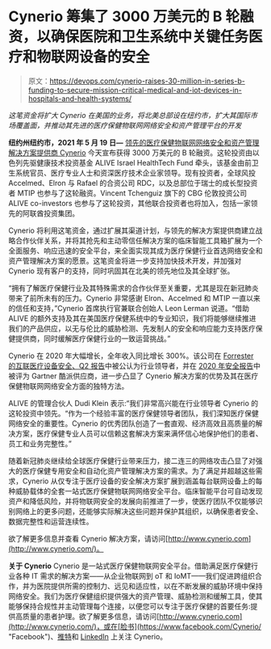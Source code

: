 # Cynerio 筹集了 3000 万美元的 B 轮融资，以确保医院和卫生系统中关键任务医疗和物联网设备的安全

> 原文：<https://devops.com/cynerio-raises-30-million-in-series-b-funding-to-secure-mission-critical-medical-and-iot-devices-in-hospitals-and-health-systems/>

*这笔资金将扩大 Cynerio 在美国的业务，将北美总部设在纽约市，扩大其国际市场覆盖面，并推动其先进的医疗保健物联网网络安全和资产管理平台的开发*

**纽约州纽约市，2021 年 5 月 19 日—** [领先的医疗保健物联网网络安全和资产管理解决方案提供商 Cynerio](https://www.cynerio.com/?utm_source=PRweb&utm_medium=PressRelease&utm_campaign=Funding "Cynerio") 今天宣布获得 3000 万美元的 B 轮融资。这轮投资由以色列先驱健康技术投资基金 ALIVE Israel HealthTech Fund 牵头，该基金由前卫生系统官员、医疗专业人士和资深医疗技术企业家领导。现有投资者，全球风投 Accelmed、Elron 与 Rafael 的合资公司 RDC，以及总部位于瑞士的成长型投资者 MTIP 也参与了这轮融资。Vincent Tchenguiz 旗下的 CBG 伦敦投资公司 ALIVE co-investors 也参与了这轮投资，其他联合投资者也将加入，包括一家领先的阿联酋投资集团。

Cynerio 将利用这笔资金，通过扩展其渠道计划，与领先的解决方案提供商建立战略合作伙伴关系，并将其抢先和主动零信任解决方案的临床智能工具箱扩展为一个全面服务、响应迅速的安全平台，来全面实现其成为医疗保健行业首选网络安全和资产管理解决方案的愿景。这笔资金将进一步支持加快技术开发，并加强对 Cynerio 现有客户的支持，同时巩固其在北美的领先地位及其全球扩张。

“拥有了解医疗保健行业及其特殊需求的合作伙伴至关重要，尤其是现在新冠肺炎带来了前所未有的压力。Cynerio 非常感谢 Elron、Accelmed 和 MTIP 一直以来的信任和支持，”Cynerio 首席执行官兼联合创始人 Leon Lerman 说道。“借助 ALIVE 的额外支持及其在美国医疗保健系统中的专业知识，我们将能够继续推进我们的产品供应，以无与伦比的威胁检测、先发制人的安全和响应能力支持医疗保健提供商，同时缓解医疗保健行业的一致运营挑战。”

Cynerio 在 2020 年大幅增长，全年收入同比增长 300%。该公司在 [Forrester 的互联医疗设备安全、Q2 报告](https://www.cynerio.com/blog/cynerio-leader-in-connected-medical-device-security "Forrester’s Connected Medical Device Security, Q2 Report")中被公认为行业领导者，并在 [2020 年安全报告](https://www.cynerio.com/blog/cynerio-named-a-cool-vendor-by-gartner-in-cyber-physical-systems-security-report "2020 Security Report")中被评为 Gartner 酷派供应商，进一步凸显了 Cynerio 解决方案的优势及其在医疗保健物联网网络安全方面的独特方法。

ALIVE 的管理合伙人 Dudi Klein 表示:“我们非常高兴能在行业领导者 Cynerio 的这轮投资中领先。“作为一个经验丰富的医疗保健领导者团队，我们深知医疗保健网络安全的重要性。Cynerio 的优秀团队创造了一套直观、经济高效且高质量的解决方案，医疗保健专业人员可以信赖这套解决方案来满怀信心地保护他们的患者、员工和业务完整性。”

随着新冠肺炎继续给全球医疗保健行业带来压力，接二连三的网络攻击凸显了对强大的医疗保健专用安全和自动化资产管理解决方案的需求。为了满足并超越这些需求，Cynerio 从仅专注于医疗设备的安全解决方案扩展到涵盖每台联网设备上的每种威胁载体的全套一站式医疗保健物联网网络安全平台。临床智能平台可自动发现资产和降低风险，并将物联网安全的发展向前推进了一步，使医疗团队不仅能够识别网络上的更多问题，还能够实际解决这些问题并保护其组织，以确保患者安全、数据完整性和运营连续性。

欲了解更多信息并查看 Cynerio 解决方案，请访问[http://www.cynerio.com](http://www.cynerio.com/)。

**关于 Cynerio**
Cynerio 是一站式医疗保健物联网安全平台。借助满足医疗保健行业各种 IT 需求的解决方案——从企业物联网到 oT 和 IoMT——我们促进跨组织合作，并为医院提供所需的控制力、远见和适应性，以在不断发展的威胁环境中保持网络安全。我们为医疗保健组织提供强大的资产管理、威胁检测和缓解工具，使其能够保持合规性并主动管理每个连接，以便您可以专注于医疗保健的首要任务:提供高质量的患者护理。欲了解更多信息，请访问[http://www.cynerio.com](http://www.cynerio.com/)，或在[脸书](https://www.facebook.com/Cynerio/ "Facebook")、[推特](https://twitter.com/cynerio?lang=en "Twitter")和 [LinkedIn](https://www.linkedin.com/company/cynerio-cyber/?originalSubdomain=il "LinkedIn") 上关注 Cynerio。